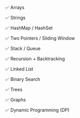 ✅ Arrays

✅ Strings

✅ HashMap / HashSet

✅ Two Pointers / Sliding Window

✅ Stack / Queue

✅ Recursion + Backtracking

✅ Linked List

✅ Binary Search

✅ Trees

✅ Graphs

✅ Dynamic Programming (DP)

